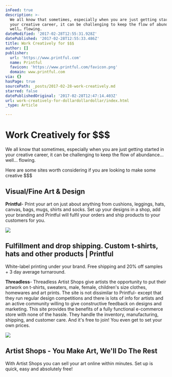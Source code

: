 ```yaml
---
inFeed: true
description: >-
  We all know that sometimes, especially when you are just getting started in
  your creative career, it can be challenging to keep the flow of abundance…
  well… flowing.
dateModified: '2017-02-28T12:55:31.928Z'
datePublished: '2017-02-28T12:55:33.486Z'
title: Work Creatively for $$$
author: []
publisher:
  url: 'https://www.printful.com'
  name: Printful
  favicon: 'https://www.printful.com/favicon.png'
  domain: www.printful.com
via: {}
hasPage: true
sourcePath: _posts/2017-02-28-work-creatively.md
starred: false
datePublishedOriginal: '2017-02-28T12:47:14.403Z'
url: work-creatively-for-dollardollardollar/index.html
_type: Article

---
```

# Work Creatively for $$$

We all know that sometimes, especially when you are just getting started in your creative career, it can be challenging to keep the flow of abundance... well... flowing.

Here are some sites worth considering if you are looking to make some creative $$$

## Visual/Fine Art & Design

**Printful**- Print your art on just about anything from cushions, leggings, hats, canvas, bags, mugs, shirts and socks. Set up your designs in a shop, add your branding and Printful will fulfil your orders and ship products to your customers for you.

<article style=""><img src="https://s3-us-west-2.amazonaws.com/the-grid-img/p/40fd5226b23912f3df48c141300883efdcc1a812.png" /><h1>Fulfillment and drop shipping. Custom t-shirts, hats and other products | Printful</h1><p>White-label printing under your brand. Free shipping and 20% off samples + 3 day average turnaround.</p></article>

**Threadless**- Threadless Artist Shops give artists the opportunity to put their artwork on t-shirts, sweaters, male, female, children's size clothes, homewares and art prints. The site is not dissimilar to Printful- except that they run regular design competitions and there is lots of info for artists and an active community willing to give constructive feedback on designs and marketing. This site provides the benefits of a fully functional e-commerce store with none of the hassle. They handle the inventory, manufacturing, shipping, and customer care. And it's free to join! You even get to set your own prices.

<article style=""><img src="https://s3-us-west-2.amazonaws.com/the-grid-img/p/3b11aba08891eacb9454c7bb72130695b7de7dfd.jpg" /><h1>Artist Shops - You Make Art, We'll Do The Rest</h1><p>With Artist Shops you can sell your art online within minutes. Set up is quick, easy and absolutely free!</p></article>